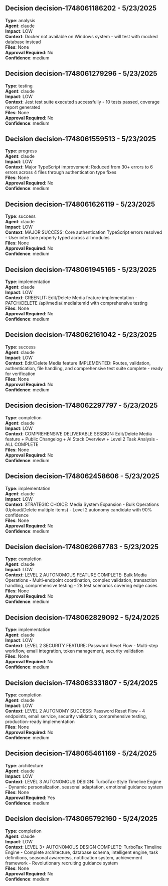 
## Decision decision-1748061186202 - 5/23/2025
**Type**: analysis  
**Agent**: claude  
**Impact**: LOW  
**Context**: Docker not available on Windows system - will test with mocked database instead  
**Files**: None  
**Approval Required**: No  
**Confidence**: medium  


## Decision decision-1748061279296 - 5/23/2025
**Type**: testing  
**Agent**: claude  
**Impact**: LOW  
**Context**: Jest test suite executed successfully - 10 tests passed, coverage report generated  
**Files**: None  
**Approval Required**: No  
**Confidence**: medium  


## Decision decision-1748061559513 - 5/23/2025
**Type**: progress  
**Agent**: claude  
**Impact**: LOW  
**Context**: Major TypeScript improvement: Reduced from 30+ errors to 6 errors across 4 files through authentication type fixes  
**Files**: None  
**Approval Required**: No  
**Confidence**: medium  


## Decision decision-1748061626119 - 5/23/2025
**Type**: success  
**Agent**: claude  
**Impact**: LOW  
**Context**: MAJOR SUCCESS: Core authentication TypeScript errors resolved - User interface properly typed across all modules  
**Files**: None  
**Approval Required**: No  
**Confidence**: medium  


## Decision decision-1748061945165 - 5/23/2025
**Type**: implementation  
**Agent**: claude  
**Impact**: LOW  
**Context**: GREENLIT: Edit/Delete Media feature implementation - PATCH/DELETE /api/media/:mediaItemId with comprehensive testing  
**Files**: None  
**Approval Required**: No  
**Confidence**: medium  


## Decision decision-1748062161042 - 5/23/2025
**Type**: success  
**Agent**: claude  
**Impact**: LOW  
**Context**: Edit/Delete Media feature IMPLEMENTED: Routes, validation, authentication, file handling, and comprehensive test suite complete - ready for verification  
**Files**: None  
**Approval Required**: No  
**Confidence**: medium  


## Decision decision-1748062297797 - 5/23/2025
**Type**: completion  
**Agent**: claude  
**Impact**: LOW  
**Context**: COMPREHENSIVE DELIVERABLE SESSION: Edit/Delete Media feature + Public Changelog + AI Stack Overview + Level 2 Task Analysis - ALL COMPLETE  
**Files**: None  
**Approval Required**: No  
**Confidence**: medium  


## Decision decision-1748062458606 - 5/23/2025
**Type**: implementation  
**Agent**: claude  
**Impact**: LOW  
**Context**: STRATEGIC CHOICE: Media System Expansion - Bulk Operations (Upload/Delete multiple items) - Level 2 autonomy candidate with 90% confidence  
**Files**: None  
**Approval Required**: No  
**Confidence**: medium  


## Decision decision-1748062667783 - 5/23/2025
**Type**: completion  
**Agent**: claude  
**Impact**: LOW  
**Context**: LEVEL 2 AUTONOMOUS FEATURE COMPLETE: Bulk Media Operations - Multi-endpoint coordination, complex validation, transaction handling, comprehensive testing - 28 test scenarios covering edge cases  
**Files**: None  
**Approval Required**: No  
**Confidence**: medium  


## Decision decision-1748062829092 - 5/24/2025
**Type**: implementation  
**Agent**: claude  
**Impact**: LOW  
**Context**: LEVEL 2 SECURITY FEATURE: Password Reset Flow - Multi-step workflow, email integration, token management, security validation  
**Files**: None  
**Approval Required**: No  
**Confidence**: medium  


## Decision decision-1748063331807 - 5/24/2025
**Type**: completion  
**Agent**: claude  
**Impact**: LOW  
**Context**: LEVEL 2 AUTONOMY SUCCESS: Password Reset Flow - 4 endpoints, email service, security validation, comprehensive testing, production-ready implementation  
**Files**: None  
**Approval Required**: No  
**Confidence**: medium  


## Decision decision-1748065461169 - 5/24/2025
**Type**: architecture  
**Agent**: claude  
**Impact**: LOW  
**Context**: LEVEL 3 AUTONOMOUS DESIGN: TurboTax-Style Timeline Engine - Dynamic personalization, seasonal adaptation, emotional guidance system  
**Files**: None  
**Approval Required**: Yes  
**Confidence**: medium  


## Decision decision-1748065792160 - 5/24/2025
**Type**: completion  
**Agent**: claude  
**Impact**: LOW  
**Context**: LEVEL 3+ AUTONOMOUS DESIGN COMPLETE: TurboTax Timeline Engine - Complete architecture, database schema, intelligent engine, task definitions, seasonal awareness, notification system, achievement framework - Revolutionary recruiting guidance system  
**Files**: None  
**Approval Required**: No  
**Confidence**: medium  

